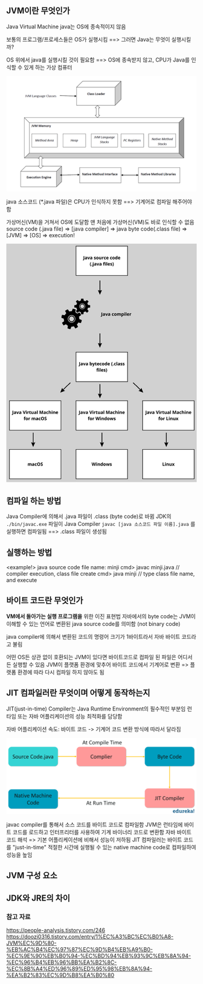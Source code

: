 ## JVM이란 무엇인가
Java Virtual Machine 
java는 OS에 종속적이지 않음

보통의 프로그램/프로세스들은 OS가 실행시킴
==> 그러면 Java는 무엇이 실행시킬까?

OS 위에서 java를 실행시킬 것이 필요함
==> OS에 종속받지 않고, CPU가 Java를 인식할 수 있게 하는 가상 컴퓨터

![JVM-architecture](./assets/jvm-architecture.png)

java 소스코드 (*.java 파일)은 CPU가 인식하지 못함
==> 기계어로 컴파일 해주어야 함

가상머신(VM)을 거쳐서 OS에 도달함
맨 처음에 가상머신(VM)도 바로 인식할 수 없음
source code (.java file) => [java compiler] => java byte code(.class file) => [JVM] => [OS] => execution!

![java-execution](./assets/java-execution.jpg)

## 컴파일 하는 방법

Java Compiler에 의해서 .java 파일이 .class (byte code)로 바뀜
JDK의 `./bin/javac.exe` 파일이 Java Compiler
`javac [java 소스코드 파일 이름].java` 를 실행하면 컴파일됨
==> .class 파일이 생성됨

## 실행하는 방법

<example!>
java source code file name: minji
cmd> javac minji.java  // compiler execution, class file create 
cmd> java minji        // type class file name, and execute 

## 바이트 코드란 무엇인가
**VM에서 돌아가는 실행 프로그램을** 위한 이진 표현법
자바에서의 byte code는 JVM이 이해할 수 있는 언어로 변환된 java source code를 의미함 (not binary code)

java compiler에 의해서 변환된 코드의 명령어 크기가 1바이트라서 자바 바이트 코드라고 불림

어떤 OS든 상관 없이 호환되는 JVM이 있다면 바이트코드로 컴파일 된 파일은 어디서든 실행할 수 있음
JVM이 플랫폼 환경에 맞추어 바이트 코드에서 기계어로 변환 => 플랫폼 환경에 따라 다시 컴파일 하지 않아도 됨


## JIT 컴파일러란 무엇이며 어떻게 동작하는지
JIT(just-in-time) Compiler는 Java Runtime Environment의 필수적인 부분임
런타임 또는 자바 어플리케이션의 성능 최적화를 담당함

자바 어플리케이션 속도: 바이트 코드 -> 기계어 코드 변환 방식에 따라서 달라짐

![java-jit](./assets/java-jit.png)

javac compiler를 통해서 소스 코드를 바이트 코드로 컴파일함
JVM은 런타임에 바이트 코드를 로드하고 인터프리터를 사용하여 기계 바이너리 코드로 변환함
자바 바이트 코드 해석 => 기본 어플리케이션에 비해서 성능이 저하됨
JIT 컴파일러는 바이트 코드를 "just-in-time" 적절한 시간에 실행될 수 있는 native machine code로 컴파일하여 성능을 높임 


## JVM 구성 요소


## JDK와 JRE의 차이



### 참고 자료
https://people-analysis.tistory.com/246
https://doozi0316.tistory.com/entry/1%EC%A3%BC%EC%B0%A8-JVM%EC%9D%80-%EB%AC%B4%EC%97%87%EC%9D%B4%EB%A9%B0-%EC%9E%90%EB%B0%94-%EC%BD%94%EB%93%9C%EB%8A%94-%EC%96%B4%EB%96%BB%EA%B2%8C-%EC%8B%A4%ED%96%89%ED%95%98%EB%8A%94-%EA%B2%83%EC%9D%B8%EA%B0%80
